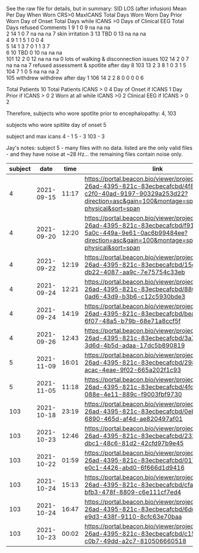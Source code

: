 See the raw file for details, but in summary:
	SID	LOS (after infusion)	Mean Per Day When Worn			CRS>0	MaxICANS	Total Days Worn	Worn Day Prior	Worn Day of Onset	Total Days while ICANS >0	Days of Clinical EEG 	Total Days refused			Comments
	1	9				1	0	9	na	na	na					
	2	14				1	0	7	na	na	na		7			skin irritation
	3	13				TBD	0	13	na	na	na					
	4	9				1	1	5	1	0	0		4			
	5	14				1	3	7	0	1	1	3	7			
	6	10				TBD	0	10	na	na	na					
	101	12				2	0	12	na	na	na		0			lots of walking & disconnection issues
	102	14				2	0	7	na	na	na		7			refused assessment & spotlite after day 8
	103	13				2	3	8	1	0	3	1	5			
	104	7				1	0	5	na	na	na		2			
	105	withdrew														withdrew after day 1
	106	14				2	2	8	0	0	0	0	6			


Total Patients		10
Total Patients ICANS > 0		4
Day of Onset if ICANS		1
Day Prior if ICANS > 0		2
Worn at all while ICANS >0		2
Clinical EEG if ICANS > 0		2

Therefore, subjects who wore spotlite prior to encephalopathy:
4, 103

subjects who wore spitlite day of onset
5

subject and max icans
4 - 1
5 - 3
103 - 3

Jay's notes:
subject 5 - many files with no data. listed are the only valid files - and they have noise at ~28 Hz... the remaining files contain noise only.

|subject|date|time|link|
|---|---|---|---|
|4|2021-09-15|11:17|https://portal.beacon.bio/viewer/project/dc6aa500-26ad-4395-821c-83ecbecafcbd/4f87912a-c2f0-40ad-9197-90329a253d22?direction=asc&gain=100&montage=spotlite-physical&sort=span |
|4|2021-09-20|12:20|https://portal.beacon.bio/viewer/project/dc6aa500-26ad-4395-821c-83ecbecafcbd/f91c1a59-5a0c-449a-9e61-0ac6b99484ee?direction=asc&gain=100&montage=spotlite-physical&sort=span|
|4|2021-09-22|12:19|https://portal.beacon.bio/viewer/project/dc6aa500-26ad-4395-821c-83ecbecafcbd/15c218e9-db22-4087-aa9c-7e75754c33eb|
|4|2021-09-24|12:21|https://portal.beacon.bio/viewer/project/dc6aa500-26ad-4395-821c-83ecbecafcbd/88067ee4-0ad6-43d9-b3b6-c12c5930bde3|
|4|2021-09-24|14:19|https://portal.beacon.bio/viewer/project/dc6aa500-26ad-4395-821c-83ecbecafcbd/bea557df-6f07-48a5-b79b-68e71a8ccf5f|
|4|2021-09-26|12:43|https://portal.beacon.bio/viewer/project/dc6aa500-26ad-4395-821c-83ecbecafcbd/3a7e65f4-3d6d-4b5d-adaa-17dc5b890819|
|5|2021-11-09|16:01|https://portal.beacon.bio/viewer/project/dc6aa500-26ad-4395-821c-83ecbecafcbd/2985da88-acac-4eae-9f02-665a202f1c93|
|5|2021-11-05|11:18|https://portal.beacon.bio/viewer/project/dc6aa500-26ad-4395-821c-83ecbecafcbd/4fd957ff-088e-4e11-889c-f9003fbf9730|
|103|2021-10-18|23:19|https://portal.beacon.bio/viewer/project/dc6aa500-26ad-4395-821c-83ecbecafcbd/0eb18a21-6890-465d-af4d-ae820497af01|
|103|2021-10-23|12:46|https://portal.beacon.bio/viewer/project/dc6aa500-26ad-4395-821c-83ecbecafcbd/232dd498-dbc1-48c6-81d2-42cfd97b9e45|
|103|2021-10-22|01:59|https://portal.beacon.bio/viewer/project/dc6aa500-26ad-4395-821c-83ecbecafcbd/017b56b1-e0c1-4426-abd0-6f666d1d9416|
|103|2021-10-24|15:13|https://portal.beacon.bio/viewer/project/dc6aa500-26ad-4395-821c-83ecbecafcbd/cfac3432-bfb3-478f-8809-c6e111cf7ed4|
|103|2021-10-24|16:47|https://portal.beacon.bio/viewer/project/dc6aa500-26ad-4395-821c-83ecbecafcbd/6dd8ab60-e9d3-438f-9110-8cfc63e70baa|
|103|2021-10-23|00:02|https://portal.beacon.bio/viewer/project/dc6aa500-26ad-4395-821c-83ecbecafcbd/c157afb9-c0b7-49dd-a2c7-810506660518|
